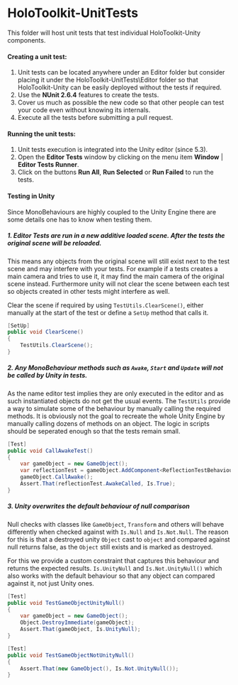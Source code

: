# HoloToolkit-UnitTests
This folder will host unit tests that test individual HoloToolkit-Unity components.

#### Creating a unit test:

1. Unit tests can be located anywhere under an Editor folder but consider placing it under the HoloToolkit-UnitTests\Editor folder so that HoloToolkit-Unity can be easily deployed without the tests if required.
2. Use the **NUnit 2.6.4** features to create the tests.
3. Cover us much as possible the new code so that other people can test your code even without knowing its internals.
4. Execute all the tests before submitting a pull request.

#### Running the unit tests:

1. Unit tests execution is integrated into the Unity editor (since 5.3). 
2. Open the **Editor Tests** window by clicking on the menu item **Window** | **Editor Tests Runner**.
3. Click on the buttons **Run All**, **Run Selected** or **Run Failed** to run the tests. 

#### Testing in Unity

Since MonoBehaviours are highly coupled to the Unity Engine there are some details one has to know when testing them.


##### 1. Editor Tests are run in a new additive loaded scene. After the tests the original scene will be reloaded.

This means any objects from the original scene will still exist next to the test scene and may interfere with your tests. For example if a tests creates a main camera and tries to use it, it may find the main camera of the original scene instead. Furthermore unity will not clear the scene between each test so objects created in other tests might interfere as well.

Clear the scene if required by using `TestUtils.ClearScene()`, either manually at the start of the test or define a `SetUp` method that calls it.

```csharp
[SetUp]
public void ClearScene()
{
    TestUtils.ClearScene();
}
````


##### 2. Any MonoBehaviour methods such as `Awake`, `Start` and `Update` will not be called by Unity in tests.

As the name editor test implies they are only executed in the editor and as such instantiated objects do not get the usual events. 
The `TestUtils` provide a way to simulate some of the behaviour by manually calling the required methods. It is obviously not the goal to recreate the whole Unity Engine by manually calling dozens of methods on an object. The logic in scripts should be seperated enough so that the tests remain small.

```csharp
[Test]
public void CallAwakeTest()
{
    var gameObject = new GameObject();
    var reflectionTest = gameObject.AddComponent<ReflectionTestBehaviour>();
    gameObject.CallAwake();
    Assert.That(reflectionTest.AwakeCalled, Is.True);
}
```

##### 3. Unity overwrites the default behaviour of null comparison

Null checks with classes like `GameObject`, `Transform` and others will behave differently when checked against with `Is.Null` and `Is.Not.Null`. The reason for this is that a destroyed unity `Object` cast to `object` and compared against null returns false, as the `Object` still exists and is marked as destroyed.

For this we provide a custom constraint that captures this behaviour and returns the expected results. `Is.UnityNull` and `Is.Not.UnityNull()` which also works with the default behaviour so that any object can compared against it, not just Unity ones.

```csharp
[Test]
public void TestGameObjectUnityNull()
{
    var gameObject = new GameObject();
    Object.DestroyImmediate(gameObject);
    Assert.That(gameObject, Is.UnityNull);
}

[Test]
public void TestGameObjectNotUnityNull()
{
    Assert.That(new GameObject(), Is.Not.UnityNull());
}
```